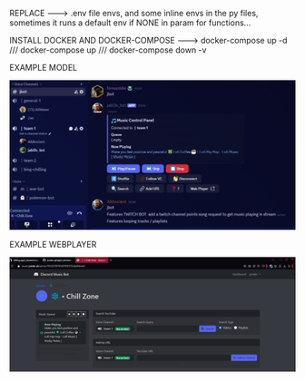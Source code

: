 REPLACE ---> .env file envs, and some inline envs in the py files, sometimes it runs a default env if NONE in param for functions...  
  
INSTALL DOCKER AND DOCKER-COMPOSE ---> docker-compose up -d /// docker-compose up /// docker-compose down -v  
  
EXAMPLE MODEL  
  
![Model Image 1](READMEresources/discord_chat_model_example.png)  
  
EXAMPLE WEBPLAYER  
  
![Webplayer Image 1](READMEresources/flask_webapp_example.png)  
